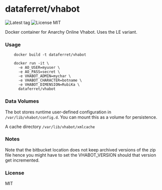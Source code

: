 dataferret/vhabot
=================
![Latest tag](https://img.shields.io/github/tag/dataferret/docker-vhabot.svg?style=flat)
![License MIT](https://img.shields.io/badge/license-MIT-blue.svg?style=flat)

Docker container for Anarchy Online Vhabot.  Uses the LE variant.


### Usage

        docker build -t dataferret/vhabot

        docker run -it \
          -e AO_USER=myuser \
          -e AO_PASS=secret \
          -e VHABOT_ADMIN=mychar \
          -e VHABOT_CHARACTER=botname \
          -e VHABOT_DIMENSION=RubiKa \
          dataferret/vhabot

### Data Volumes

The bot stores runtime user-defined configuration in `/var/lib/vhabot/config.d`.
You can mount this as a volume for persistence.

A cache directory `/var/lib/vhabot/xmlcache`


### Notes

Note that the bitbucket location does not keep archived versions of the
zip file hence you might have to set the VHABOT_VERSION should that version
get incremented.

### License

MIT